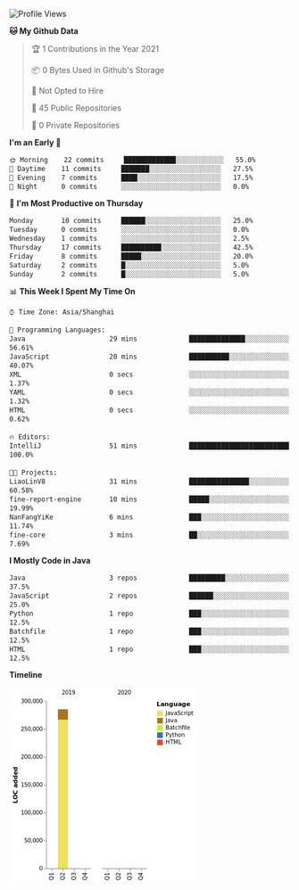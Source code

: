 <!--START_SECTION:waka-->
![Profile Views](http://img.shields.io/badge/Profile%20Views-0-blue)

**🐱 My Github Data** 

> 🏆 1 Contributions in the Year 2021
 > 
> 📦 0 Bytes Used in Github's Storage 
 > 
> 🚫 Not Opted to Hire
 > 
> 📜 45 Public Repositories 
 > 
> 🔑 0 Private Repositories  
 > 
**I'm an Early 🐤** 

```text
🌞 Morning    22 commits     █████████████░░░░░░░░░░░░   55.0% 
🌆 Daytime    11 commits     ███████░░░░░░░░░░░░░░░░░░   27.5% 
🌃 Evening    7 commits      ████░░░░░░░░░░░░░░░░░░░░░   17.5% 
🌙 Night      0 commits      ░░░░░░░░░░░░░░░░░░░░░░░░░   0.0%

```
📅 **I'm Most Productive on Thursday** 

```text
Monday       10 commits     ██████░░░░░░░░░░░░░░░░░░░   25.0% 
Tuesday      0 commits      ░░░░░░░░░░░░░░░░░░░░░░░░░   0.0% 
Wednesday    1 commits      ░░░░░░░░░░░░░░░░░░░░░░░░░   2.5% 
Thursday     17 commits     ██████████░░░░░░░░░░░░░░░   42.5% 
Friday       8 commits      █████░░░░░░░░░░░░░░░░░░░░   20.0% 
Saturday     2 commits      █░░░░░░░░░░░░░░░░░░░░░░░░   5.0% 
Sunday       2 commits      █░░░░░░░░░░░░░░░░░░░░░░░░   5.0%

```


📊 **This Week I Spent My Time On** 

```text
⌚︎ Time Zone: Asia/Shanghai

💬 Programming Languages: 
Java                     29 mins             ██████████████░░░░░░░░░░░   56.61% 
JavaScript               20 mins             ██████████░░░░░░░░░░░░░░░   40.07% 
XML                      0 secs              ░░░░░░░░░░░░░░░░░░░░░░░░░   1.37% 
YAML                     0 secs              ░░░░░░░░░░░░░░░░░░░░░░░░░   1.32% 
HTML                     0 secs              ░░░░░░░░░░░░░░░░░░░░░░░░░   0.62%

🔥 Editors: 
IntelliJ                 51 mins             █████████████████████████   100.0%

🐱‍💻 Projects: 
LiaoLinV8                31 mins             ███████████████░░░░░░░░░░   60.58% 
fine-report-engine       10 mins             █████░░░░░░░░░░░░░░░░░░░░   19.99% 
NanFangYiKe              6 mins              ███░░░░░░░░░░░░░░░░░░░░░░   11.74% 
fine-core                3 mins              ██░░░░░░░░░░░░░░░░░░░░░░░   7.69%

```

**I Mostly Code in Java** 

```text
Java                     3 repos             █████████░░░░░░░░░░░░░░░░   37.5% 
JavaScript               2 repos             ██████░░░░░░░░░░░░░░░░░░░   25.0% 
Python                   1 repo              ███░░░░░░░░░░░░░░░░░░░░░░   12.5% 
Batchfile                1 repo              ███░░░░░░░░░░░░░░░░░░░░░░   12.5% 
HTML                     1 repo              ███░░░░░░░░░░░░░░░░░░░░░░   12.5%

```


**Timeline**

![Chart not found](https://raw.githubusercontent.com/2720851545/2720851545/master/charts/bar_graph.png) 


<!--END_SECTION:waka-->
